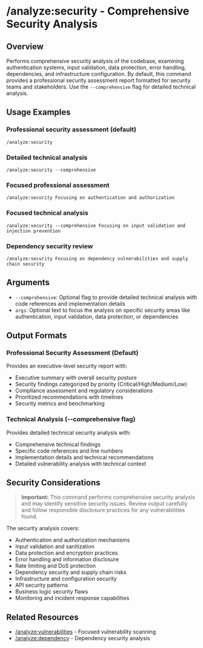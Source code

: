 # /analyze:security - Comprehensive Security Analysis

## Overview

Performs comprehensive security analysis of the codebase, examining authentication systems, input validation, data protection, error handling, dependencies, and infrastructure configuration. By default, this command provides a professional security assessment report formatted for security teams and stakeholders. Use the `--comprehensive` flag for detailed technical analysis.

## Usage Examples

### Professional security assessment (default)
```qwen
/analyze:security
```

### Detailed technical analysis
```qwen
/analyze:security --comprehensive
```

### Focused professional assessment
```qwen
/analyze:security Focusing on authentication and authorization
```

### Focused technical analysis
```qwen
/analyze:security --comprehensive Focusing on input validation and injection prevention
```

### Dependency security review
```qwen
/analyze:security Focusing on dependency vulnerabilities and supply chain security
```

## Arguments

- `--comprehensive`: Optional flag to provide detailed technical analysis with code references and implementation details
- `args`: Optional text to focus the analysis on specific security areas like authentication, input validation, data protection, or dependencies

## Output Formats

### Professional Security Assessment (Default)
Provides an executive-level security report with:
- Executive summary with overall security posture
- Security findings categorized by priority (Critical/High/Medium/Low)
- Compliance assessment and regulatory considerations
- Prioritized recommendations with timelines
- Security metrics and benchmarking

### Technical Analysis (--comprehensive flag)
Provides detailed technical security analysis with:
- Comprehensive technical findings
- Specific code references and line numbers
- Implementation details and technical recommendations
- Detailed vulnerability analysis with technical context

## Security Considerations

> **Important:** This command performs comprehensive security analysis and may identify sensitive security issues. Review output carefully and follow responsible disclosure practices for any vulnerabilities found.

The security analysis covers:
- Authentication and authorization mechanisms
- Input validation and sanitization
- Data protection and encryption practices
- Error handling and information disclosure
- Rate limiting and DoS protection
- Dependency security and supply chain risks
- Infrastructure and configuration security
- API security patterns
- Business logic security flaws
- Monitoring and incident response capabilities

## Related Resources

- [/analyze:vulnerabilities](vulnerabilities.md) - Focused vulnerability scanning
- [/analyze:dependency](dependency.md) - Dependency security analysis
